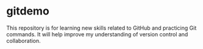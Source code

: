 # gitdemo
This repository is for learning new skills related to GitHub and practicing Git commands. It will help improve my understanding of version control and collaboration.
